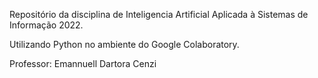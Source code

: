 Repositório da disciplina de Inteligencia Artificial Aplicada à Sistemas de Informação 2022.

Utilizando Python no ambiente do Google Colaboratory.

Professor: Emannuell Dartora Cenzi